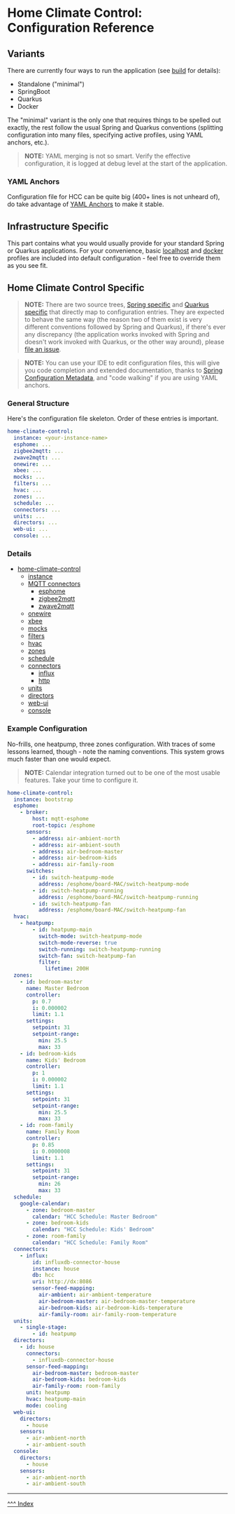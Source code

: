Home Climate Control: Configuration Reference
==
## Variants
There are currently four ways to run the application (see [build](../build/index.md) for details):
* Standalone ("minimal")
* SpringBoot
* Quarkus
* Docker

The "minimal" variant is the only one that requires things to be spelled out exactly, the rest follow the usual Spring and Quarkus conventions (splitting configuration into many files, specifying active profiles, using YAML anchors, etc.).

> **NOTE:** YAML merging is not so smart. Verify the effective configuration, it is logged at debug level at the start of the application.

### YAML Anchors

Configuration file for HCC can be quite big (400+ lines is not unheard of), do take advantage of [YAML Anchors](https://yaml.org/spec/1.2.2/#3222-anchors-and-aliases) to make it stable.

## Infrastructure Specific
This part contains what you would usually provide for your standard Spring or Quarkus applications. For your convenience, basic
[localhost](../../dz3r-app-springboot/src/main/resources/application-localhost.yaml) and
[docker](../../dz3r-app-springboot/src/main/resources/application-docker.yaml) profiles are included into default configuration - feel free to override them as you see fit.
## Home Climate Control Specific

> **NOTE:** There are two source trees, [Spring specific](../../dz3r-app-springboot/src/main/java/net/sf/dz3/runtime/config/HccRawRecordConfig.java) and
> [Quarkus specific](../../dz3r-app-quarkus/src/main/java/net/sf/dz3/runtime/config/quarkus/HccRawInterfaceConfig.java) that directly map to configuration entries.
> They are expected to behave the same way (the reason two of them exist is very different conventions followed by Spring and Quarkus), if there's ever any discrepancy (the application works invoked with Spring and doesn't work invoked with Quarkus, or the other way around), please [file an issue](https://github.com/home-climate-control/dz/issues).

> **NOTE:** You can use your IDE to edit configuration files, this will give you code completion and extended documentation, thanks to [Spring Configuration Metadata](https://docs.spring.io/spring-boot/docs/current/reference/html/configuration-metadata.html), and "code walking" if you are using YAML anchors.

### General Structure
Here's the configuration file skeleton. Order of these entries is important.
```yaml
home-climate-control:
  instance: <your-instance-name>
  esphome: ...
  zigbee2mqtt: ...
  zwave2mqtt: ...
  onewire: ...
  xbee: ...
  mocks: ...
  filters: ...
  hvac: ...
  zones: ...
  schedule: ...
  connectors: ...
  units: ...
  directors: ...
  web-ui: ...
  console: ...
```
### Details

* [home-climate-control](./home-climate-control.md)
    * [instance](./home-climate-control.md#instance)
    * [MQTT connectors](./mqtt.md)
        * [esphome](./esphome.md)
        * [zigbee2mqtt](./zigbee2mqtt.md)
        * [zwave2mqtt](./zwave2mqtt.md)
    * [onewire](./1-wire.md)
    * [xbee](./xbee.md)
    * [mocks](./mocks.md)
    * [filters](./filters.md)
    * [hvac](./hvac.md)
    * [zones](./zones.md)
    * [schedule](./schedule.md)
    * [connectors](./connectors.md)
        * [influx](./influx.md)
        * [http](./http.md)
    * [units](./units.md)
    * [directors](./directors.md)
    * [web-ui](./web-ui.md)
    * [console](./console.md)

### Example Configuration

No-frills, one heatpump, three zones configuration. With traces of some lessons learned, though - note the naming conventions. This system grows much faster than one would expect.

> **NOTE:** Calendar integration turned out to be one of the most usable features. Take your time to configure it.

```yaml
home-climate-control:
  instance: bootstrap
  esphome:
    - broker:
        host: mqtt-esphome
        root-topic: /esphome
      sensors:
        - address: air-ambient-north
        - address: air-ambient-south
        - address: air-bedroom-master
        - address: air-bedroom-kids
        - address: air-family-room
      switches:
        - id: switch-heatpump-mode
          address: /esphome/board-MAC/switch-heatpump-mode
        - id: switch-heatpump-running
          address: /esphome/board-MAC/switch-heatpump-running
        - id: switch-heatpump-fan
          address: /esphome/board-MAC/switch-heatpump-fan
  hvac:
    - heatpump:
        - id: heatpump-main
          switch-mode: switch-heatpump-mode
          switch-mode-reverse: true
          switch-running: switch-heatpump-running
          switch-fan: switch-heatpump-fan
          filter:
            lifetime: 200H
  zones:
    - id: bedroom-master
      name: Master Bedroom
      controller:
        p: 0.7
        i: 0.000002
        limit: 1.1
      settings:
        setpoint: 31
        setpoint-range:
          min: 25.5
          max: 33
    - id: bedroom-kids
      name: Kids' Bedroom
      controller:
        p: 1
        i: 0.000002
        limit: 1.1
      settings:
        setpoint: 31
        setpoint-range:
          min: 25.5
          max: 33
    - id: room-family
      name: Family Room
      controller:
        p: 0.85
        i: 0.0000008
        limit: 1.1
      settings:
        setpoint: 31
        setpoint-range:
          min: 26
          max: 33
  schedule:
    google-calendar:
      - zone: bedroom-master
        calendar: "HCC Schedule: Master Bedroom"
      - zone: bedroom-kids
        calendar: "HCC Schedule: Kids' Bedroom"
      - zone: room-family
        calendar: "HCC Schedule: Family Room"
  connectors:
    - influx:
        id: influxdb-connector-house
        instance: house
        db: hcc
        uri: http://dx:8086
        sensor-feed-mapping:
          air-ambient: air-ambient-temperature
          air-bedroom-master: air-bedroom-master-temperature
          air-bedroom-kids: air-bedroom-kids-temperature
          air-family-room: air-family-room-temperature
  units:
    - single-stage:
        - id: heatpump
  directors:
    - id: house
      connectors:
        - influxdb-connector-house
      sensor-feed-mapping:
        air-bedroom-master: bedroom-master
        air-bedroom-kids: bedroom-kids
        air-family-room: room-family
      unit: heatpump
      hvac: heatpump-main
      mode: cooling
  web-ui:
    directors:
      - house
    sensors:
      - air-ambient-north
      - air-ambient-south
  console:
    directors:
      - house
    sensors:
      - air-ambient-north
      - air-ambient-south
```
---
[^^^ Index](../index.md)

